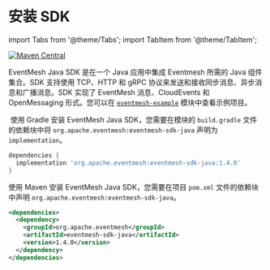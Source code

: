 # 安装 SDK

import Tabs from '@theme/Tabs';
import TabItem from '@theme/TabItem';

[![Maven Central](https://maven-badges.herokuapp.com/maven-central/org.apache.eventmesh/eventmesh-sdk-java/badge.svg?style=for-the-badge)](https://maven-badges.herokuapp.com/maven-central/org.apache.eventmesh/eventmesh-sdk-java)

EventMesh Java SDK 是在一个 Java 应用中集成 Eventmesh 所需的 Java 组件集合。SDK 支持使用 TCP、HTTP 和 gRPC 协议来发送和接收同步消息、异步消息和广播消息。SDK 实现了 EventMesh 消息、CloudEvents 和 OpenMessaging 形式。您可以在 [`eventmesh-example`](https://github.com/apache/incubator-eventmesh/tree/master/eventmesh-examples) 模块中查看示例项目。



<Tabs>
  <TabItem value="Gradle" label="Gradle" default>



​    使用 Gradle 安装 EventMesh Java SDK，您需要在模块的 `build.gradle` 文件的依赖块中将 `org.apache.eventmesh:eventmesh-sdk-java` 声明为 `implementation`。

```groovy
dependencies {
  implementation 'org.apache.eventmesh:eventmesh-sdk-java:1.4.0'
}
```



</TabItem>
  <TabItem value="Maven" label="Maven">



使用 Maven 安装 EventMesh Java SDK，您需要在项目 `pom.xml` 文件的依赖块中声明 `org.apache.eventmesh:eventmesh-sdk-java`。

```xml
<dependencies>
  <dependency>
    <groupId>org.apache.eventmesh</groupId>
    <artifactId>eventmesh-sdk-java</artifactId>
    <version>1.4.0</version>
  </dependency>
</dependencies>
```



</TabItem>
</Tabs>